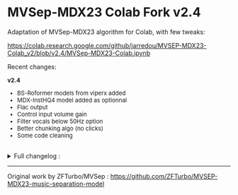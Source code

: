 # MVSep-MDX23 Colab Fork v2.4
Adaptation of MVSep-MDX23 algorithm for Colab, with few tweaks:

https://colab.research.google.com/github/jarredou/MVSEP-MDX23-Colab_v2/blob/v2.4/MVSep-MDX23-Colab.ipynb

Recent changes:
<font size=2>

**v2.4**
* BS-Roformer models from viperx added
* MDX-InstHQ4 model added as optionnal
* Flac output
* Control input volume gain
* Filter vocals below 50Hz option
* Better chunking algo (no clicks)
* Some code cleaning



</font>
<br>

<details>
    <summary>Full changelog :</summary>

[**v2.3**](https://github.com/jarredou/MVSEP-MDX23-Colab_v2/tree/v2.3)
* HQ3-Instr model replaced by VitLarge23 (thanks to MVSep)
* Improved MDXv2 processing (thanks to Anjok)
* Improved BigShifts algo (v2)
* BigShifts processing added to MDXv3 & VitLarge
* Faster folder batch processing

<br>
<font size=2>
<br>

[**v2.2.2**](https://github.com/jarredou/MVSEP-MDX23-Colab_v2/tree/v2.2)
* Improved MDXv3 chunking code (thanks to HymnStudio)
* D1581 demo model replaced by new InstVocHQ MDXv3 model.
<br>

**v2.2.1**
* Added custom weights feature
* Fixed some bugs
* Fixed input: you can use a file or a folder as input now
<br>

**v2.2**
* Added MDXv3 compatibility 
* Added MDXv3 demo model D1581 in vocals stem multiband ensemble.
* Added VOC-FT Fullband SRS instead of UVR-MDX-Instr-HQ3.
* Added 2stems feature : output only vocals/instrum (faster processing)
* Added 16bit output format option
* Added "BigShift trick" for MDX models
* Added separated overlap values for MDX, MDXv3 and Demucs
* Fixed volume compensation fine-tuning for MDX-VOC-FT
<br>

[**v2.1 (by deton24)**](https://github.com/deton24/MVSEP-MDX23-Colab_v2.1)
* Updated with MDX-VOC-FT instead of Kim Vocal 2
<br>

[**v2.0**](https://github.com/jarredou/MVSEP-MDX23-Colab_v2/tree/2.0)
* Updated with new Kim Vocal 2 & UVR-MDX-Instr-HQ3 models
* Folder batch processing
* Fixed high frequency bleed in vocals
* Fixed volume compensation for MDX models
<br>
</font>
</details>

---

Original work by ZFTurbo/MVSep : https://github.com/ZFTurbo/MVSEP-MDX23-music-separation-model

